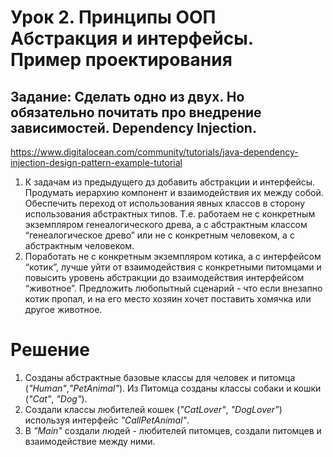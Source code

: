 # Урок 2. Принципы ООП Абстракция и интерфейсы. Пример проектирования
## Задание: Сделать одно из двух. Но обязательно почитать про внедрение зависимостей. Dependency Injection.
https://www.digitalocean.com/community/tutorials/java-dependency-injection-design-pattern-example-tutorial
1. К задачам из предыдущего дз добавить абстракции и интерфейсы. Продумать иерархию компонент и взаимодействия их
   между собой.
   Обеспечить переход от использования явных классов в сторону использования абстрактных типов. Т.е. работаем не с конкретным экземпляром генеалогического древа, а с абстрактным классом “генеалогическое древо” или не с конкретным человеком, а с абстрактным человеком.
2. Поработать не с конкретным экземпляром котика, а с интерфейсом “котик”, лучше уйти от взаимодействия с конкретными питомцами и повысить уровень абстракции до взаимодействия интерфейсом “животное”. Предложить любопытный сценарий - что если внезапно котик пропал, и
   на его место хозяин хочет поставить хомячка или другое животное.
# Решение
1. Созданы абстрактные базовые классы для человек и питомца (*"Human"*,*"PetAnimal"*). Из Питомца созданы классы собаки и кошки (*"Cat"*, *"Dog"*).
2. Создали классы любителей кошек (*"CatLover"*, *"DogLover"*) используя интерфейс *"CallPetAnimal"*.
3. В *"Main"* создали людей - любителей питомцев, создали питомцев и взаимодействие между ними.